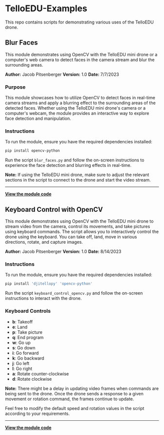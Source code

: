 # TelloEDU-Examples

This repo contains scripts for demonstrating various uses of the TelloEDU drone.

## Blur Faces

This module demonstrates using OpenCV with the TelloEDU mini drone or a computer's web camera to detect faces in the camera stream and blur the surrounding areas.

**Author:** Jacob Pitsenberger
**Version:** 1.0
**Date:** 7/7/2023

### Purpose

This module showcases how to utilize OpenCV to detect faces in real-time camera streams and apply a blurring effect to the surrounding areas of the detected faces. Whether using the TelloEDU mini drone's camera or a computer's webcam, the module provides an interactive way to explore face detection and manipulation.

### Instructions

To run the module, ensure you have the required dependencies installed:

```bash
pip install opencv-python
```

Run the script `blur_faces.py` and follow the on-screen instructions to experience the face detection and blurring effects in real-time.

**Note:** If using the TelloEDU mini drone, make sure to adjust the relevant sections in the script to connect to the drone and start the video stream.

---
**[View the module code](blur_faces.py)**


## Keyboard Control with OpenCV

This module demonstrates using OpenCV with the TelloEDU mini drone to stream video from the camera, control its movements, and take pictures using keyboard commands. The script allows you to interactively control the drone using the keyboard. You can take off, land, move in various directions, rotate, and capture images.

**Author:** Jacob Pitsenberger
**Version:** 1.0
**Date:** 8/14/2023

### Instructions

To run the module, ensure you have the required dependencies installed:


```bash
pip install 'djitellopy' 'opencv-python'
```

Run the script `keyboard_control_opencv.py` and follow the on-screen instructions to interact with the drone.

### Keyboard Controls

- **b**: Takeoff
- **e**: Land
- **p**: Take picture
- **q**: End program
- **w**: Go up
- **s**: Go down
- **i**: Go forward
- **k**: Go backward
- **j**: Go left
- **l**: Go right
- **a**: Rotate counter-clockwise
- **d**: Rotate clockwise

**Note:** There might be a delay in updating video frames when commands are being sent to the drone. Once the drone sends a response to a given movement or rotation command, the frames continue to update.

Feel free to modify the default speed and rotation values in the script according to your requirements.

---

**[View the module code](keyboard_control_opencv.py)**